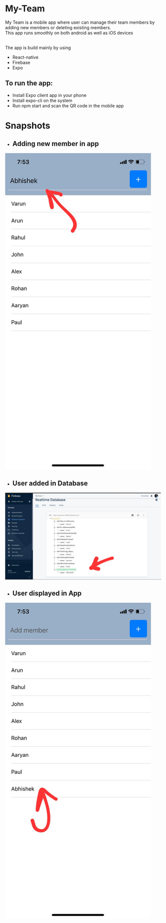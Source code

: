 # My-Team
My Team is a mobile app where user can manage their team members by adding new members or deleting existing members.
<br> This app runs smoothly on both android as well as iOS devices

<br> The app is build mainly by using

* React-native
* Firebase
* Expo

## To run the app:
* Install Expo client app in your phone
* Install expo-cli on the system
* Run npm start and scan the QR code in the mobile app

# Snapshots

* ## Adding new member in app
![Image](/images/newUser.jpeg)

* ## User added in Database
![Image](images/database1.jpeg)

* ## User displayed in App
![Image](images/added1.jpeg)